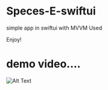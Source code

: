 # Speces-E-swiftui

simple app in swiftui with MVVM Used




Enjoy!

#  demo video....




![Alt Text](https://j.gifs.com/xnKyQz.gif)
